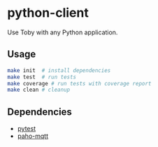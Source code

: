 # python-client
Use Toby with any Python application.

## Usage

```bash
make init  # install dependencies
make test  # run tests
make coverage # run tests with coverage report
make clean # cleanup
```

## Dependencies

 - [pytest](http://doc.pytest.org/en/latest/)
 - [paho-mqtt](https://pypi.python.org/pypi/paho-mqtt/1.1)
